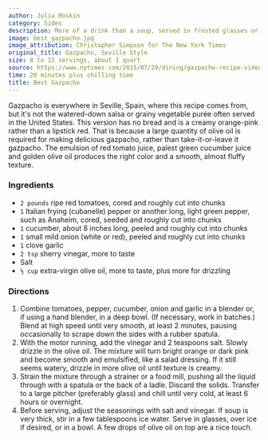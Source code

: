 ```yaml
---
author: Julia Moskin
category: Sides
description: More of a drink than a soup, served in frosted glasses or chilled tumblers, gazpacho is perfect when it is too hot to eat but you need cold, salt and lunch all at the same time.
image: best_gazpacho.jpg
image_attribution: Christopher Simpson for The New York Times
original_title: Gazpacho, Seville Style
size: 8 to 12 servings, about 1 quart
source: https://www.nytimes.com/2015/07/29/dining/gazpacho-recipe-video.html
time: 20 minutes plus chilling time
title: Best Gazpacho
---
```


Gazpacho is everywhere in Seville, Spain, where this recipe
comes from, but it's not the watered-down salsa or grainy vegetable purée often
served in the United States. This version has no bread and is a creamy orange-pink
rather than a lipstick red. That is because a large quantity of olive oil is required
for making delicious gazpacho, rather than take-it-or-leave it gazpacho. The emulsion
of red tomato juice, palest green cucumber juice and golden olive oil produces
the right color and a smooth, almost fluffy texture.

### Ingredients

* `2 pounds` ripe red tomatoes, cored and roughly cut into chunks
* `1` Italian frying (cubanelle) pepper or another long, light green pepper, such as Anaheim, cored, seeded and roughly cut into chunks
* `1` cucumber, about 8 inches long, peeled and roughly cut into chunks
* `1` small mild onion (white or red), peeled and roughly cut into chunks
* `1` clove garlic
* `2 tsp` sherry vinegar, more to taste
* Salt
* `½ cup` extra-virgin olive oil, more to taste, plus more for drizzling

### Directions

1. Combine tomatoes, pepper, cucumber, onion and garlic in a blender or, if using a hand blender, in a deep bowl. (If necessary, work in batches.) Blend at high speed until very smooth, at least 2 minutes, pausing occasionally to scrape down the sides with a rubber spatula.
2. With the motor running, add the vinegar and 2 teaspoons salt. Slowly drizzle in the olive oil. The mixture will turn bright orange or dark pink and become smooth and emulsified, like a salad dressing. If it still seems watery, drizzle in more olive oil until texture is creamy.
3. Strain the mixture through a strainer or a food mill, pushing all the liquid through with a spatula or the back of a ladle. Discard the solids. Transfer to a large pitcher (preferably glass) and chill until very cold, at least 6 hours or overnight.
4. Before serving, adjust the seasonings with salt and vinegar. If soup is very thick, stir in a few tablespoons ice water. Serve in glasses, over ice if desired, or in a bowl. A few drops of olive oil on top are a nice touch.